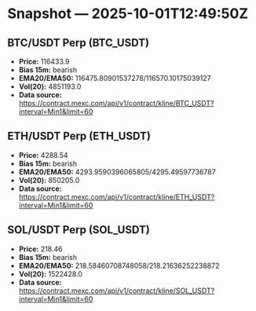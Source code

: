 # Snapshot — 2025-10-01T12:49:50Z

## BTC/USDT Perp (BTC_USDT)
- **Price:** 116433.9
- **Bias 15m:** bearish
- **EMA20/EMA50:** 116475.80901537278/116570.10175039127
- **Vol(20):** 4851193.0
- **Data source:** https://contract.mexc.com/api/v1/contract/kline/BTC_USDT?interval=Min1&limit=60

## ETH/USDT Perp (ETH_USDT)
- **Price:** 4288.54
- **Bias 15m:** bearish
- **EMA20/EMA50:** 4293.9590396065805/4295.49597736787
- **Vol(20):** 850205.0
- **Data source:** https://contract.mexc.com/api/v1/contract/kline/ETH_USDT?interval=Min1&limit=60

## SOL/USDT Perp (SOL_USDT)
- **Price:** 218.46
- **Bias 15m:** bearish
- **EMA20/EMA50:** 218.58460708748058/218.21636252238872
- **Vol(20):** 1522428.0
- **Data source:** https://contract.mexc.com/api/v1/contract/kline/SOL_USDT?interval=Min1&limit=60
